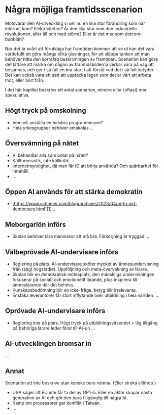 # Några möjliga framtidsscenarion
Motsvarar den AI-utveckling vi ser nu en lika stor förändring som när internet kom? Elektriciteten? Är den lika stor som den industriella revolutionen, eller till och med större? Eller är det mer som dotcom-bubblan?

När det är svårt att förutsäga hur framtiden kommer att se ut kan det vara värdefullt att göra många olika gissningar, för att släppa tanken att man behöver hitta _den korrekta_ beskrivningen av framtiden. Scenarion kan göra det lättare att märka om någon av framtidsbilderna verkar vara på väg att besannas, och ger i så fall en bra start i att förstå vad det i så fall betyder. Det kan också vara ett sätt att upptäcka lägen som det är värt att arbeta mot, eller bort från.

I det här kapitlet beskrivs ett antal scenarion, mindre eller (oftast) mer spekulativa.

## Högt tryck på omskolning
* Vem vill anställa en halvbra programmerare?
* Hela yrkesgrupper behöver omskolas
…

## Översvämning på nätet
* Vi behandlar alla som botar på nätet?
* Källforensistik, inte källkritik.
* Internetmyndighet, då man får ID att börja använda? Och spårbarhet för innehåll.
* …

## Öppen AI används för att stärka demokratin
* [https://www.schneier.com/blog/archives/2023/04/ai-to-aid-democracy.html][1]
…

## Meborgarlön införs
* Skolan behöver lära människor att må bra. Försörjning är tryggad.
…

## Välbeprövade AI-undervisare införs
* Reglering på plats. AI-undervisare sköter mycket av ämnesundervisning från (säg) högstadiet. Uppföljning och meta-övervakning av lärare.
* Skolan blir en demokratisk mötesplats, den mänskliga undervisningen fokuserar på socialt och emotionellt lärande, plus inspirera till ämneslärande där det behövs.
* Kunskapsbedömning blir en icke-fråga, betyg blir irrelevanta.
* Enstaka leverantörer får stort inflytande över utbildning i hela världen.
…

## Oprövade AI-undervisare införs
* Reglering inte på plats. Högt tryck på utbildningsväsendet + låg tillgång på behöriga lärare leder först till AI-un
…

## AI-utvecklingen bromsar in
…

## Annat
Scenarion att inte beskriva utan kanske bara nämna. (Eller stryka alltihop.)
* USA säger att EU inte får ta del av GPT-5. Eller en aktör skapar nästa generation av AI och gör den bara tillgänglig till några få.
* Kamp om processorer ger konflikt i Taiwan.
* …

[1]:	https://www.schneier.com/blog/archives/2023/04/ai-to-aid-democracy.html